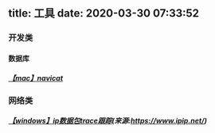 title: 工具
date: 2020-03-30 07:33:52
---
### 开发类

#### 数据库
##### [【mac】navicat](http://qiniu.wuchuheng.com/Navicat_Premium_15.0.12_macwk.com.dmg)

### 网络类 

##### [【windows】ip数据包trace跟踪](http://qiniu.wuchuheng.com/besttrace.exe)(来源:https://www.ipip.net/)

